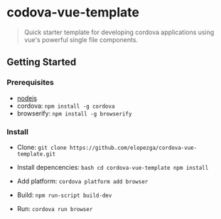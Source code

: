# codova-vue-template
> Quick starter template for developing cordova applications using vue's powerful single file components.

## Getting Started
### Prerequisites
- [nodejs](https://nodejs.org/en/)
- cordova: `npm install -g cordova`
- browserify: `npm install -g browserify`
### Install
- Clone: `git clone https://github.com/elopezga/cordova-vue-template.git`
        
- Install depencencies: ``` bash
                        cd cordova-vue-template
                        npm install
                        ```
- Add platform: `cordova platform add browser`
- Build: `npm run-script build-dev`
- Run: `cordova run browser`